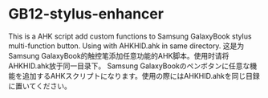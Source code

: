 # GB12-stylus-enhancer
This is a AHK script add custom functions to Samsung GalaxyBook stylus multi-function button. Using with AHKHID.ahk in same directory.
这是为Samsung GalaxyBook的触控笔添加任意功能的AHK脚本。使用时请将AHKHID.ahk放于同一目录下。
Samsung GalaxyBookのペンボタンに任意な機能を追加するAHKスクリプトになります。使用の際にはAHKHID.ahkを同じ目録に置いてください。
